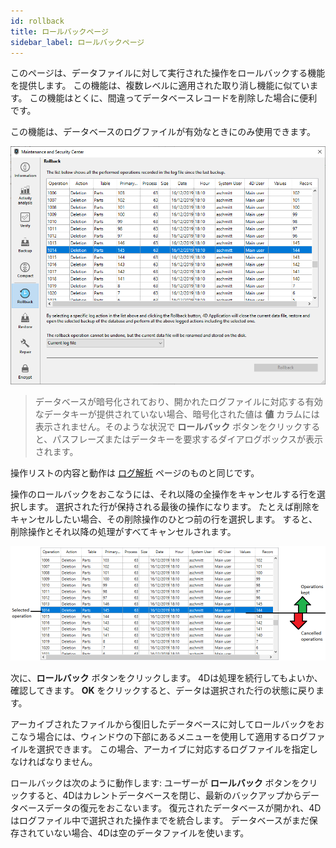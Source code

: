 ```yaml
---
id: rollback
title: ロールバックページ
sidebar_label: ロールバックページ
---
```


このページは、データファイルに対して実行された操作をロールバックする機能を提供します。 この機能は、複数レベルに適用された取り消し機能に似ています。 この機能はとくに、間違ってデータベースレコードを削除した場合に便利です。

この機能は、データベースのログファイルが有効なときにのみ使用できます。

![](../assets/en/MSC/MSC_rollback1.png)

> データベースが暗号化されており、開かれたログファイルに対応する有効なデータキーが提供されていない場合、暗号化された値は **値** カラムには表示されません。そのような状況で **ロールバック** ボタンをクリックすると、パスフレーズまたはデータキーを要求するダイアログボックスが表示されます。

操作リストの内容と動作は [ログ解析](analysis.md) ページのものと同じです。

操作のロールバックをおこなうには、それ以降の全操作をキャンセルする行を選択します。 選択された行が保持される最後の操作になります。 たとえば削除をキャンセルしたい場合、その削除操作のひとつ前の行を選択します。 すると、削除操作とそれ以降の処理がすべてキャンセルされます。

![](../assets/en/MSC/MSC_rollback2.png)

次に、**ロールバック** ボタンをクリックします。 4Dは処理を続行してもよいか、確認してきます。 **OK** をクリックすると、データは選択された行の状態に戻ります。

アーカイブされたファイルから復旧したデータベースに対してロールバックをおこなう場合には、ウィンドウの下部にあるメニューを使用して適用するログファイルを選択できます。 この場合、アーカイブに対応するログファイルを指定しなければなりません。

ロールバックは次のように動作します: ユーザーが **ロールバック** ボタンをクリックすると、4Dはカレントデータベースを閉じ、最新のバックアップからデータベースデータの復元をおこないます。 復元されたデータベースが開かれ、4Dはログファイル中で選択された操作までを統合します。 データベースがまだ保存されていない場合、4Dは空のデータファイルを使います。
